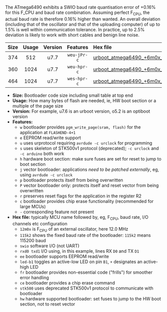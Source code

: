 The ATmega6490 exhibits a SWIO baud rate quantisation error of +0.16% for this F_CPU and baud rate combination. Assuming perfect F<sub>CPU</sub>, the actual baud rate is therefore 0.16% higher than wanted. An overall deviation (including that of the oscillator and that of the uploading computer) of up to 1.5% is well within communication tolerance. In practice, up to 2.5% deviation is likely to work with short cables and benign line noise.

|Size|Usage|Version|Features|Hex file|
|:-:|:-:|:-:|:-:|:--|
|374|512|u7.7|`weu-jPr-c`|[urboot_atmega6490_+6m0x_+115k2_swio_rxe0_txe1_ee_led+b7_fr_ce.hex](https://raw.githubusercontent.com/stefanrueger/urboot.hex/main/cores/megacore/atmega6490/external_oscillator/fcpu_+6m0x/br_+115k2/urboot_atmega6490_+6m0x_+115k2_swio_rxe0_txe1_ee_led+b7_fr_ce.hex)|
|360|1024|u7.7|`weu-hpr-c`|[urboot_atmega6490_+6m0x_+115k2_swio_rxe0_txe1_ee_led+b7_fr_ce_hw.hex](https://raw.githubusercontent.com/stefanrueger/urboot.hex/main/cores/megacore/atmega6490/external_oscillator/fcpu_+6m0x/br_+115k2/urboot_atmega6490_+6m0x_+115k2_swio_rxe0_txe1_ee_led+b7_fr_ce_hw.hex)|
|464|1024|u7.7|`wes-hpr-c`|[urboot_atmega6490_+6m0x_+115k2_swio_rxe0_txe1_ee_led+b7_fr_ce_stk500_hw.hex](https://raw.githubusercontent.com/stefanrueger/urboot.hex/main/cores/megacore/atmega6490/external_oscillator/fcpu_+6m0x/br_+115k2/urboot_atmega6490_+6m0x_+115k2_swio_rxe0_txe1_ee_led+b7_fr_ce_stk500_hw.hex)|

- **Size:** Bootloader code size including small table at top end
- **Usage:** How many bytes of flash are needed, ie, HW boot section or a multiple of the page size
- **Version:** For example, u7.6 is an urboot version, o5.2 is an optiboot version
- **Features:**
  + `w` bootloader provides `pgm_write_page(sram, flash)` for the application at `FLASHEND-4+1`
  + `e` EEPROM read/write support
  + `u` uses urprotocol requiring `avrdude -c urclock` for programming
  + `s` uses skeleton of STK500v1 protocol (deprecated); `-c urclock` and `-c arduino` both work
  + `h` hardware boot section: make sure fuses are set for reset to jump to boot section
  + `j` vector bootloader: applications *need to be patched externally*, eg, using `avrdude -c urclock`
  + `p` bootloader protects itself from being overwritten
  + `P` vector bootloader only: protects itself and reset vector from being overwritten
  + `r` preserves reset flags for the application in the register R2
  + `c` bootloader provides chip erase functionality (recommended for large MCUs)
  + `-` corresponding feature not present
- **Hex file:** typically MCU name followed by, eg, F<sub>CPU</sub>, baud rate, I/O channels etc configuration
  + `12m0x` is F<sub>CPU</sub> of an external oscillator, here 12.0 MHz
  + `115k2` shows the fixed baud rate of the bootloader: `115k2` means 115200 baud
  + `swio` software I/O (not UART)
  + `rxd0 txd1` I/O using, in this example, lines RX `D0` and TX `D1`
  + `ee` bootloader supports EEPROM read/write
  + `led-b1` toggles an active-low LED on pin `B1`, `+` designates an active-high LED
  + `fr` bootloader provides non-essential code ("frills") for smoother error handling
  + `ce` bootloader provides a chip erase command
  + `stk500` uses deprecated STK500v1 protocol to communicate with bootloader
  + `hw` hardware supported bootloader: set fuses to jump to the HW boot section, not to reset vector
